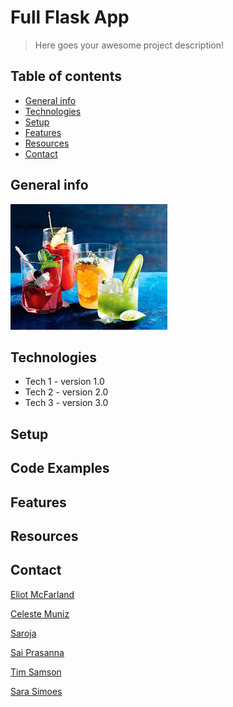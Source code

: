 # Full Flask App

> Here goes your awesome project description!

## Table of contents
* [General info](#general-info)
* [Technologies](#technologies)
* [Setup](#setup)
* [Features](#features)
* [Resources](#resources)
* [Contact](#contact)

## General info

![cocktail](Images/cocktail1.PNG)

## Technologies
* Tech 1 - version 1.0
* Tech 2 - version 2.0
* Tech 3 - version 3.0

## Setup

## Code Examples

## Features

## Resources

## Contact

[Eliot McFarland](https://github.com/emcfarland)

[Celeste Muniz](https://github.com/celeste1030)

[Saroja ](https://github.com/shreeniv)

[Sai Prasanna](https://github.com/prasanna0913)

[Tim Samson](https://github.com/timsamson)

[Sara Simoes](https://github.com/Ssimoes48)
